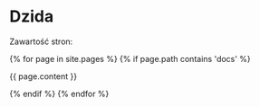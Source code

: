 # Dzida

Zawartość stron:

{% for page in site.pages %}
{% if page.path contains 'docs' %}

{{ page.content }}

{% endif %}
{% endfor %}
